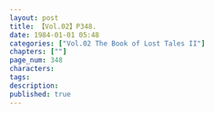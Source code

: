 ```yaml
---
layout: post
title: 【Vol.02】P348.
date: 1984-01-01 05:48
categories: ["Vol.02 The Book of Lost Tales II"]
chapters: [""]
page_num: 348
characters: 
tags: 
description: 
published: true
---
```


